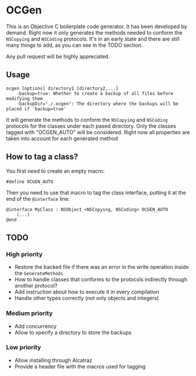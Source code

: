 # OCGen
This is an Objective C boilerplate code generator. It has been developed by demand.
Right now it only generates the methods needed to conform the `NSCopying` and `NSCoding` protocols.
It's in an early state and there are still many things to add, as you can see in the TODO section.

Any pull request will be highly appreciated.

## Usage

	ocgen [options] directory1 [directory2,...]
  		-backup=true: Whether to create a backup of all files before modifying them
  		-backupDir="./.ocgen": The directory where the backups will be placed if 'backup=true'

It will generate the methods to conform the `NSCopying` and `NSCoding` protocols for the classes under each pased directory. Only the classes tagged with "OCGEN_AUTO" will be considered. Right now all properties are taken into account for each generated method

## How to tag a class?
You first need to create an empty macro:

	#define OCGEN_AUTO

Then you need to use that macro to tag the class interface, putting it at the end of the `@interface` line:

	@interface MyClass : NSObject <NSCopying, NSCoding> OCGEN_AUTO
		(...)
	@end


## TODO
### High priority
* Restore the backed file if there was an error in the write operation inside the `GenerateMethods`
* How to handle classes that conforms to the protocols indirectly through another protocol?
* Add instruction about how to execute it in every compilation
* Handle other types correctly (not only objects and integers)

### Medium priority
* Add concurrency
* Allow to specify a directory to store the backups

### Low priority
* Allow installing through Alcatraz
* Provide a header file with the macros used for tagging
